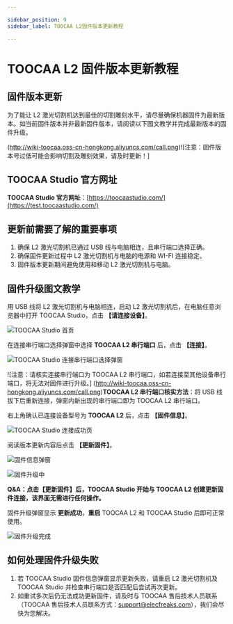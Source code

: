 ```yaml
---

sidebar_position: 9
sidebar_label: TOOCAA L2固件版本更新教程

---
```

# TOOCAA L2 固件版本更新教程

## 固件版本更新
为了能让 L2 激光切割机达到最佳的切割雕刻水平，请尽量确保机器固件为最新版本。如当前固件版本并非最新固件版本，请阅读以下图文教学并完成最新版本的固件升级。

(http://wiki-toocaa.oss-cn-hongkong.aliyuncs.com/call.png)![注意：固件版本号过低可能会影响切割及雕刻效果，请及时更新！]

## TOOCAA Studio 官方网址
**TOOCAA Studio 官方网址**：[https://toocaastudio.com/](https://test.toocaastudio.com/)

## 更新前需要了解的重要事项
1. 确保 L2 激光切割机已通过 USB 线与电脑相连，且串行端口选择正确。
2. 确保固件更新过程中 L2 激光切割机与电脑的电源和 WI-FI 连接稳定。
3. 固件版本更新期间避免使用和移动 L2 激光切割机与电脑。

## 固件升级图文教学
用 USB 线将 L2 激光切割机与电脑相连，启动 L2 激光切割机后，在电脑任意浏览器中打开 TOOCAA Studio，点击 **【请连接设备】**。

![TOOCAA Studio 首页](http://wiki-toocaa.oss-cn-hongkong.aliyuncs.com/%E5%9B%BA%E4%BB%B6%E5%8D%87%E7%BA%A7/image%20(1).png)

在连接串行端口选择弹窗中选择 **TOOCAA L2 串行端口** 后，点击 **【连接】**。

![TOOCAA Studio 连接串行端口选择弹窗](http://wiki-toocaa.oss-cn-hongkong.aliyuncs.com/%E5%9B%BA%E4%BB%B6%E5%8D%87%E7%BA%A7/image%20(2).png)

![注意：请核实连接串行端口为 TOOCAA L2 串行端口，如若连接至其他设备串行端口，将无法对固件进行升级。]
(http://wiki-toocaa.oss-cn-hongkong.aliyuncs.com/call.png)**TOOCAA L2 串行端口核实方法**：将 USB 线拔下后重新连接，弹窗内新出现的串行端口即为 TOOCAA L2 串行端口。

右上角确认已连接设备型号为 **TOOCAA L2** 后，点击 **【固件信息】**。

![TOOCAA Studio 连接成功页](http://wiki-toocaa.oss-cn-hongkong.aliyuncs.com/%E5%9B%BA%E4%BB%B6%E5%8D%87%E7%BA%A7/image%20(3).png)

阅读版本更新内容后点击 **【更新固件】**。

![固件信息弹窗](http://wiki-toocaa.oss-cn-hongkong.aliyuncs.com/%E5%9B%BA%E4%BB%B6%E5%8D%87%E7%BA%A7/image%20(4).png)

![固件升级中](http://wiki-toocaa.oss-cn-hongkong.aliyuncs.com/%E5%9B%BA%E4%BB%B6%E5%8D%87%E7%BA%A7/image%20(5).png)

**Q&A：点击【更新固件】后，TOOCAA Studio 开始与 TOOCAA L2 创建更新固件连接，该界面无需进行任何操作。**

固件升级弹窗显示 **更新成功**，**重启** TOOCAA L2 和 TOOCAA Studio 后即可正常使用。

![固件升级完成](http://wiki-toocaa.oss-cn-hongkong.aliyuncs.com/%E5%9B%BA%E4%BB%B6%E5%8D%87%E7%BA%A7/image%20(6).png)

## 如何处理固件升级失败
1. 若 TOOCAA Studio 固件信息弹窗显示更新失败，请重启 L2 激光切割机及 TOOCAA Studio 并检查串行端口是否匹配后尝试再次更新。
2. 如重试多次后仍无法成功更新固件，请及时与 TOOCAA 售后技术人员联系（TOOCAA 售后技术人员联系方式：support@elecfreaks.com），我们会尽快为您解决。
